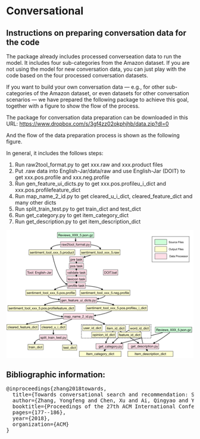 # Conversational

## Instructions on preparing conversation data for the code

The package already includes processed converseation data to run the model. It includes four sub-categories from the Amazon dataset. If you are not using the model for new conversation data, you can just play with the code based on the four processed conversation datasets.

If you want to build your own conversation data — e.g., for other sub-categories of the Amazon dataset, or even datasets for other conversation scenarios — we have prepared the following package to achieve this goal, together with a figure to show the flow of the process.

The package for conversation data preparation can be downloaded in this URL:
https://www.dropbox.com/s/3gf4zz02okphjhb/data.zip?dl=0

And the flow of the data preparation process is shown as the following figure.

In general, it includes the follows steps:
1. Run raw2tool_format.py to get xxx.raw and xxx.product files
2. Put .raw data into English-Jar/data/raw and use English-Jar (DOIT) to get xxx.pos.profile and xxx.neg.profile
3. Run gen_feature_ui_dicts.py to get xxx.pos.profileu_i_dict and xxx.pos.profilefeature_dict
4. Run map_name_2_id.py to get cleared_u_i_dict, cleared_feature_dict and many other dicts
5. Run split_train_test.py to get train_dict and test_dict
6. Run get_category.py to get item_category_dict
7. Run get_description.py to get item_description_dict

![](images/README.png)

## Bibliographic information:

<pre>
@inproceedings{zhang2018towards,
  title={Towards conversational search and recommendation: System ask, user respond},
  author={Zhang, Yongfeng and Chen, Xu and Ai, Qingyao and Yang, Liu and Croft, W Bruce},
  booktitle={Proceedings of the 27th ACM International Conference on Information and Knowledge Management},
  pages={177--186},
  year={2018},
  organization={ACM}
}
</pre>
